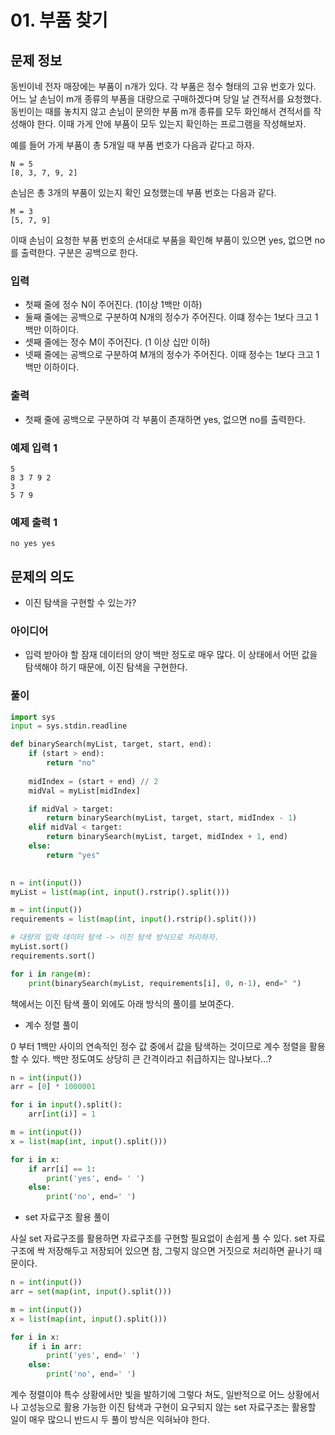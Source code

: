 # 01. 부품 찾기

## 문제 정보

동빈이네 전자 매장에는 부품이 n개가 있다. 각 부품은 정수 형태의 고유 번호가 있다. 어느 날 손님이 m개 종류의 부품을 대량으로 구매하겠다며 당일 날 견적서를 요청했다. 동빈이는 때를 놓치지 않고 손님이 문의한 부품 m개 종류를 모두 화인해서 견적서를 작성해야 한다. 이때 가게 안에 부품이 모두 있는지 확인하는 프로그램을 작성해보자.

예를 들어 가게 부품이 총 5개일 때 부품 번호가 다음과 같다고 하자.

```
N = 5
[8, 3, 7, 9, 2]
```

손님은 총 3개의 부품이 있는지 확인 요청했는데 부품 번호는 다음과 같다.

```
M = 3
[5, 7, 9]
```

이때 손님이 요청한 부품 번호의 순서대로 부품을 확인해 부품이 있으면 yes, 없으면 no를 출력한다. 구분은 공백으로 한다.

### 입력

- 첫째 줄에 정수 N이 주어진다. (1이상 1백만 이하)
- 둘째 줄에는 공백으로 구분하여 N개의 정수가 주어진다. 이떄 정수는 1보다 크고 1백만 이하이다.
- 셋째 줄에는 정수 M이 주어진다. (1 이상 십만 이하)
- 넷째 줄에는 공백으로 구분하여 M개의 정수가 주어진다. 이때 정수는 1보다 크고 1백만 이하이다.

### 출력

- 첫째 줄에 공백으로 구분하여 각 부품이 존재하면 yes, 없으면 no를 출력한다.

### 예제 입력 1

```
5
8 3 7 9 2
3
5 7 9
```

### 예제 출력 1

```
no yes yes
```

## 문제의 의도

- 이진 탐색을 구현할 수 있는가?

### 아이디어

- 입력 받아야 할 잠재 데이터의 양이 백만 정도로 매우 많다. 이 상태에서 어떤 값을 탐색해야 하기 때문에, 이진 탐색을 구현한다.

### 풀이

```python
import sys
input = sys.stdin.readline

def binarySearch(myList, target, start, end):
    if (start > end):
        return "no"
    
    midIndex = (start + end) // 2
    midVal = myList[midIndex]

    if midVal > target:
        return binarySearch(myList, target, start, midIndex - 1)
    elif midVal < target:
        return binarySearch(myList, target, midIndex + 1, end)
    else:
        return "yes"
    

n = int(input())
myList = list(map(int, input().rstrip().split()))

m = int(input())
requirements = list(map(int, input().rstrip().split()))

# 대량의 입력 데이터 탐색 -> 이진 탐색 방식으로 처리하자.
myList.sort()
requirements.sort()

for i in range(m):
    print(binarySearch(myList, requirements[i], 0, n-1), end=" ")
```

책에서는 이진 탐색 풀이 외에도 아래 방식의 풀이를 보여준다.

- 계수 정렬 풀이

0 부터 1백만 사이의 연속적인 정수 값 중에서 값을 탐색하는 것이므로 계수 정렬을 활용할 수 있다. 백만 정도여도 상당히 큰 간격이라고 취급하지는 않나보다...?

```python
n = int(input())
arr = [0] * 1000001

for i in input().split():
    arr[int(i)] = 1

m = int(input())
x = list(map(int, input().split()))

for i in x:
    if arr[i] == 1:
        print('yes', end= ' ')
    else:
        print('no', end=' ')
```

- set 자료구조 활용 풀이

사실 set 자료구조를 활용하면 자료구조를 구현할 필요없이 손쉽게 풀 수 있다. set 자료구조에 싹 저장해두고 저장되어 있으면 참, 그렇지 않으면 거짓으로 처리하면 끝나기 때문이다.

```python
n = int(input())
arr = set(map(int, input().split()))

m = int(input())
x = list(map(int, input().split()))

for i in x:
    if i in arr:
        print('yes', end=' ')
    else:
        print('no', end=' ')
```

계수 정렬이야 특수 상황에서만 빛을 발하기에 그렇다 쳐도, 일반적으로 어느 상황에서나 고성능으로 활용 가능한 이진 탐색과 구현이 요구되지 않는 set 자료구조는 활용할 일이 매우 많으니 반드시 두 풀이 방식은 익혀놔야 한다.